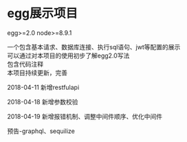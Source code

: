 # egg展示项目


egg>=2.0
node>=8.9.1


一个包含基本请求、数据库连接、执行sql语句、jwt等配置的展示  
可以通过对本项目的使用初步了解egg2.0写法  
包含代码注释  
本项目持续更新，完善

2018-04-11 新增restfulapi

2018-04-18 新增参数校验

2018-04-19 新增报错机制、调整中间件顺序、优化中间件

预告-graphql、sequilize
